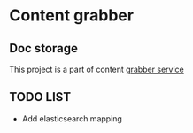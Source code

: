 # Content grabber
## Doc storage

This project is a part of content [grabber service](https://github.com/arhitiron/content-grabber-init-service)

## TODO LIST

* Add elasticsearch mapping